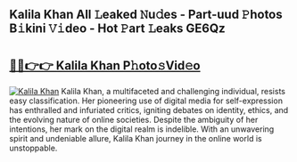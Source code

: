 ## Kalila Khan All 𝙻eaked 𝙽u𝚍es - Part-uud 𝙿hotos B𝚒kini 𝚅𝚒deo - Hot 𝙿art 𝙻eaks GE6Qz

# <h2><a href="http://ld4kdp.urlbe.top/?page=Kalila+Khan">🔗🔗👉👉 Kalila Khan P𝚑oto𝚜Vid𝚎o</a></h2>

[![Kalila Khan](https://i.imgur.com/eBuTRDB.gif)](http://ld4kdp.urlbe.top/?page=Kalila+Khan)
Kalila Khan, a multifaceted and challenging individual, resists easy classification. Her pioneering use of digital media for self-expression has enthralled and infuriated critics, igniting debates on identity, ethics, and the evolving nature of online societies. Despite the ambiguity of her intentions, her mark on the digital realm is indelible. With an unwavering spirit and undeniable allure, Kalila Khan journey in the online world is unstoppable.
